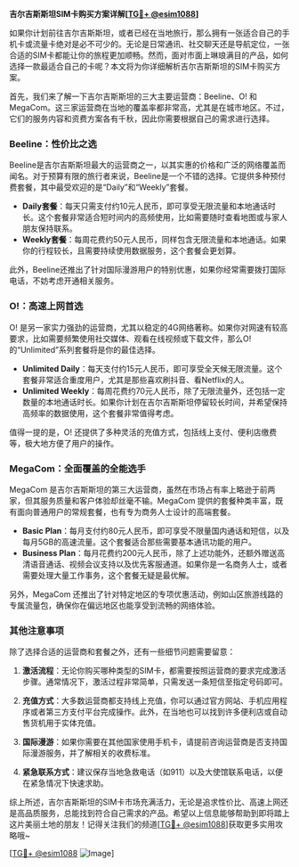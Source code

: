 **吉尔吉斯斯坦SIM卡购买方案详解[[TG💪+ @esim1088](https://t.me/s/esim1088)]**

如果你计划前往吉尔吉斯斯坦，或者已经在当地旅行，那么拥有一张适合自己的手机卡或流量卡绝对是必不可少的。无论是日常通讯、社交聊天还是导航定位，一张合适的SIM卡都能让你的旅程更加顺畅。然而，面对市面上琳琅满目的产品，如何选择一款最适合自己的卡呢？本文将为你详细解析吉尔吉斯斯坦的SIM卡购买方案。

首先，我们来了解一下吉尔吉斯斯坦的三大主要运营商：Beeline、O! 和 MegaCom。这三家运营商在当地的覆盖率都非常高，尤其是在城市地区。不过，它们的服务内容和资费方案各有千秋，因此你需要根据自己的需求进行选择。

### Beeline：性价比之选

Beeline是吉尔吉斯斯坦最大的运营商之一，以其实惠的价格和广泛的网络覆盖而闻名。对于预算有限的旅行者来说，Beeline是一个不错的选择。它提供多种预付费套餐，其中最受欢迎的是“Daily”和“Weekly”套餐。

- **Daily套餐**：每天只需支付约10元人民币，即可享受无限流量和本地通话时长。这个套餐非常适合短时间内的高频使用，比如需要随时查看地图或与家人朋友保持联系。
- **Weekly套餐**：每周花费约50元人民币，同样包含无限流量和本地通话。如果你的行程较长，且需要持续使用数据服务，这个套餐会更划算。

此外，Beeline还推出了针对国际漫游用户的特别优惠，如果你经常需要拨打国际电话，不妨考虑开通相关服务。

### O!：高速上网首选

O! 是另一家实力强劲的运营商，尤其以稳定的4G网络著称。如果你对网速有较高要求，比如需要频繁使用社交媒体、观看在线视频或下载文件，那么O! 的“Unlimited”系列套餐将是你的最佳选择。

- **Unlimited Daily**：每天支付约15元人民币，即可享受全天候无限流量。这个套餐非常适合重度用户，尤其是那些喜欢刷抖音、看Netflix的人。
- **Unlimited Weekly**：每周花费约70元人民币，除了无限流量外，还包括一定数量的本地通话时长。如果你计划在吉尔吉斯斯坦停留较长时间，并希望保持高频率的数据使用，这个套餐非常值得考虑。

值得一提的是，O! 还提供了多种灵活的充值方式，包括线上支付、便利店缴费等，极大地方便了用户的操作。

### MegaCom：全面覆盖的全能选手

MegaCom 是吉尔吉斯斯坦的第三大运营商，虽然在市场占有率上略逊于前两家，但其服务质量和客户体验却丝毫不输。MegaCom 提供的套餐种类丰富，既有面向普通用户的常规套餐，也有专为商务人士设计的高端套餐。

- **Basic Plan**：每月支付约80元人民币，即可享受不限量国内通话和短信，以及每月5GB的高速流量。这个套餐适合那些需要基本通讯功能的用户。
- **Business Plan**：每月花费约200元人民币，除了上述功能外，还额外赠送高清语音通话、视频会议支持以及优先客服通道。如果你是一名商务人士，或者需要处理大量工作事务，这个套餐无疑是最优解。

另外，MegaCom 还推出了针对特定地区的专项优惠活动，例如山区旅游线路的专属流量包，确保你在偏远地区也能享受到流畅的网络体验。

### 其他注意事项

除了选择合适的运营商和套餐之外，还有一些细节问题需要留意：

1. **激活流程**：无论你购买哪种类型的SIM卡，都需要按照运营商的要求完成激活步骤。通常情况下，激活过程非常简单，只需发送一条短信至指定号码即可。
   
2. **充值方式**：大多数运营商都支持线上充值，你可以通过官方网站、手机应用程序或者第三方支付平台完成操作。此外，在当地也可以找到许多便利店或自动售货机用于实体充值。

3. **国际漫游**：如果你需要在其他国家使用手机卡，请提前咨询运营商是否支持国际漫游服务，并了解相关的收费标准。

4. **紧急联系方式**：建议保存当地急救电话（如911）以及大使馆联系电话，以便在紧急情况下快速求助。

综上所述，吉尔吉斯斯坦的SIM卡市场充满活力，无论是追求性价比、高速上网还是高品质服务，总能找到符合自己需求的产品。希望以上信息能够帮助到即将踏上这片美丽土地的朋友！记得关注我们的频道[[TG💪+ @esim1088](https://t.me/s/esim1088)]获取更多实用攻略哦~

[[TG💪+ @esim1088](https://t.me/s/esim1088) ![Image](https://i.postimg.cc/4NQfJmqS/Snipaste-2025-05-13-00-14-12.png)]